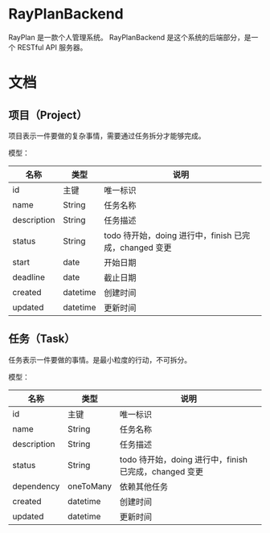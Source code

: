 # RayPlanBackend

RayPlan 是一款个人管理系统。 RayPlanBackend 是这个系统的后端部分，是一个 RESTful API 服务器。


# 文档

## 项目（Project）

项目表示一件要做的复杂事情，需要通过任务拆分才能够完成。

模型：

|名称|类型|说明|
|---|---|---|
|id |主键|唯一标识|
|name |String|任务名称|
|description |String|任务描述|
|status |String|todo 待开始，doing 进行中，finish 已完成，changed 变更|
|start|date|开始日期|
|deadline|date|截止日期|
|created |datetime|创建时间|
|updated |datetime|更新时间|

## 任务（Task）

任务表示一件要做的事情。是最小粒度的行动，不可拆分。

模型：

|名称|类型|说明|
|---|---|---|
|id |主键|唯一标识|
|name |String|任务名称|
|description |String|任务描述|
|status |String|todo 待开始，doing 进行中，finish 已完成，changed 变更|
|dependency|oneToMany|依赖其他任务|
|created |datetime|创建时间|
|updated |datetime|更新时间|



